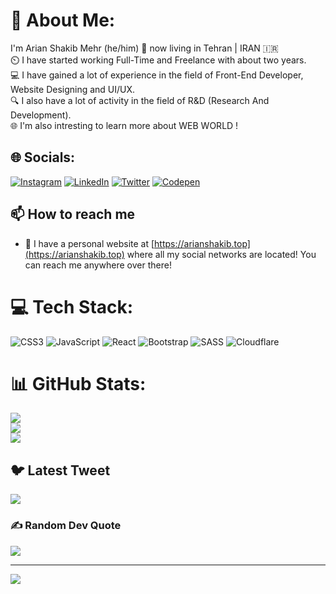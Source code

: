 # 💫 About Me:
I'm  Arian Shakib Mehr (he/him) 📍 now living in Tehran | IRAN 🇮🇷<br>⏲️ I have started working Full-Time and Freelance with about two years.<br>💻 I have gained a lot of experience in the field of Front-End Developer, Website Designing and UI/UX.<br>🔍 I also have a lot of activity in the field of R&D (Research And Development).<br>🌐 I'm also intresting to learn more about WEB WORLD !


## 🌐 Socials:
[![Instagram](https://img.shields.io/badge/Instagram-%23E4405F.svg?logo=Instagram&logoColor=white)](https://instagram.com/arianshakibmehr) [![LinkedIn](https://img.shields.io/badge/LinkedIn-%230077B5.svg?logo=linkedin&logoColor=white)](https://linkedin.com/in/arianshakibmehr) [![Twitter](https://img.shields.io/badge/Twitter-%231DA1F2.svg?logo=Twitter&logoColor=white)](https://twitter.com/arianshakibmehr) [![Codepen](https://img.shields.io/badge/Codepen-000000?style=for-the-badge&logo=codepen&logoColor=white)](https://codepen.io/arianshakibmehr) 

## 📫 How to reach me

* 🔗 I have a personal website at [https://arianshakib.top](https://arianshakib.top) where all my social networks are located! You can reach me anywhere over there!

# 💻 Tech Stack:
![CSS3](https://img.shields.io/badge/css3-%231572B6.svg?style=for-the-badge&logo=css3&logoColor=white) ![JavaScript](https://img.shields.io/badge/javascript-%23323330.svg?style=for-the-badge&logo=javascript&logoColor=%23F7DF1E) ![React](https://img.shields.io/badge/react-%2320232a.svg?style=for-the-badge&logo=react&logoColor=%2361DAFB) ![Bootstrap](https://img.shields.io/badge/bootstrap-%23563D7C.svg?style=for-the-badge&logo=bootstrap&logoColor=white) ![SASS](https://img.shields.io/badge/SASS-hotpink.svg?style=for-the-badge&logo=SASS&logoColor=white) ![Cloudflare](https://img.shields.io/badge/Cloudflare-F38020?style=for-the-badge&logo=Cloudflare&logoColor=white)
# 📊 GitHub Stats:
![](https://github-readme-stats.vercel.app/api?username=arianshakibmehr&theme=dark&hide_border=false&include_all_commits=true&count_private=false)<br/>
![](https://github-readme-streak-stats.herokuapp.com/?user=arianshakibmehr&theme=dark&hide_border=false)<br/>
![](https://github-readme-stats.vercel.app/api/top-langs/?username=arianshakibmehr&theme=dark&hide_border=false&include_all_commits=true&count_private=false&layout=compact)

## 🐦 Latest Tweet
[![](https://gtce.itsvg.in/api?username=arianshakibmehr)](https://github.com/VishwaGauravIn/github-twitter-card-embed)

### ✍️ Random Dev Quote
![](https://quotes-github-readme.vercel.app/api?type=vetical&theme=dark)

---
[![](https://visitcount.itsvg.in/api?id=arianshakibmehr&icon=2&color=1)](https://visitcount.itsvg.in)

<!-- Proudly created with GPRM ( https://gprm.itsvg.in ) -->
